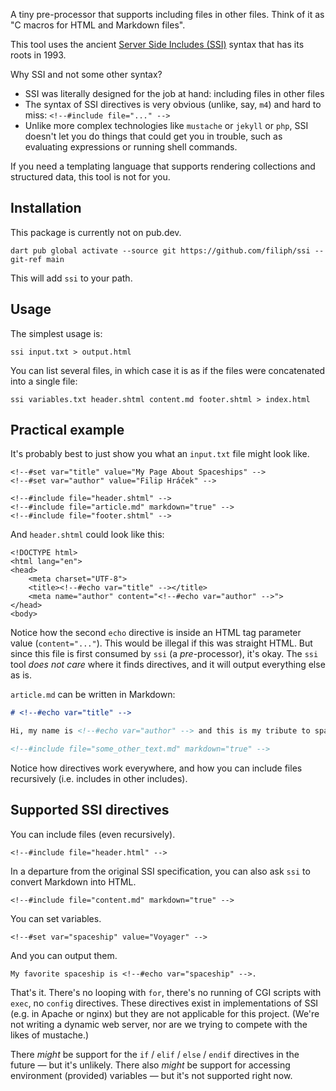 A tiny pre-processor that supports including files in other files.
Think of it as "C macros for HTML and Markdown files".

This tool uses the ancient 
[Server Side Includes (SSI)](https://en.wikipedia.org/wiki/Server_Side_Includes)
syntax that has its roots in 1993.

Why SSI and not some other syntax?

* SSI was literally designed for the job at hand: including files in other files
* The syntax of SSI directives is very obvious (unlike, say, `m4`)
  and hard to miss: `<!--#include file="..." -->`
* Unlike more complex technologies like `mustache` or `jekyll` or `php`,
  SSI doesn't let you do things that could get you in trouble, 
  such as evaluating expressions or running shell commands.

If you need a templating language that supports rendering collections
and structured data, this tool is not for you.


## Installation

This package is currently not on pub.dev.

```shell
dart pub global activate --source git https://github.com/filiph/ssi --git-ref main
```

This will add `ssi` to your path.


## Usage

The simplest usage is:

```shell
ssi input.txt > output.html 
```

You can list several files, in which case it is as if the files
were concatenated into a single file:

```shell
ssi variables.txt header.shtml content.md footer.shtml > index.html
```


## Practical example

It's probably best to just show you what an `input.txt` file might look like.

```text
<!--#set var="title" value="My Page About Spaceships" -->
<!--#set var="author" value="Filip Hráček" -->

<!--#include file="header.shtml" -->
<!--#include file="article.md" markdown="true" -->
<!--#include file="footer.shtml" -->
```

And `header.shtml` could look like this:

```text
<!DOCTYPE html>
<html lang="en">
<head>
    <meta charset="UTF-8">
    <title><!--#echo var="title" --></title>
    <meta name="author" content="<!--#echo var="author" -->">
</head>
<body>
```

Notice how the second `echo` directive is inside an HTML tag parameter value
(`content="..."`).
This would be illegal if this was straight HTML.
But since this file is first consumed by `ssi` (a *pre*-processor),
it's okay. The `ssi` tool *does not care* where it finds directives, and it
will output everything else as is.

`article.md` can be written in Markdown:

```markdown
# <!--#echo var="title" -->

Hi, my name is <!--#echo var="author" --> and this is my tribute to spaceships!

<!--#include file="some_other_text.md" markdown="true" -->
```

Notice how directives work everywhere, and how you can include files
recursively (i.e. includes in other includes).


## Supported SSI directives

You can include files (even recursively).

```
<!--#include file="header.html" -->
```

In a departure from the original SSI specification, 
you can also ask `ssi` to convert Markdown into HTML.

```
<!--#include file="content.md" markdown="true" -->
```

You can set variables.

```
<!--#set var="spaceship" value="Voyager" -->
```

And you can output them.

```
My favorite spaceship is <!--#echo var="spaceship" -->.
```

That's it. There's no looping with `for`, 
there's no running of CGI scripts with `exec`, 
no `config` directives. 
These directives exist in implementations of SSI (e.g. in Apache or nginx)
but they are not applicable for this project.
(We're not writing a dynamic web server, nor are we trying to compete with
the likes of mustache.)

There _might_ be support for the `if` / `elif` / `else` / `endif` directives 
in the future — but it's unlikely.
There also _might_ be support for accessing environment (provided) variables
— but it's not supported right now.
